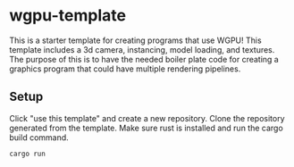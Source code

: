 # wgpu-template
This is a starter template for creating programs that use WGPU! This template includes a 3d camera, instancing, model loading, and textures. The purpose of this is to have the needed boiler plate code for creating a graphics program that could have multiple rendering pipelines. 

## Setup
Click "use this template" and create a new repository. Clone the repository generated from the template. Make sure rust is installed and run the cargo build command. 
```
cargo run
```
